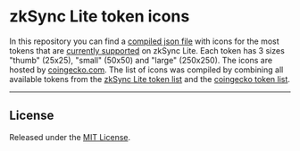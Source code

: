 # zkSync Lite token icons
In this repository you can find a [compiled json file](https://github.com/JackHamer09/zksync-lite-token-icons/blob/main/tokens-icons.json) with icons for the most tokens that are [currently supported](https://zkscan.io/explorer/tokens) on zkSync Lite. Each token has 3 sizes "thumb" (25x25), "small" (50x50) and "large" (250x250). The icons are hosted by [coingecko.com](coingecko.com). The list of icons was compiled by combining all available tokens from the [zkSync Lite token list](https://zkscan.io/explorer/tokens) and the [coingecko token list](https://api.coingecko.com/api/v3/coins/list).

---

## License
Released under the [MIT License](https://github.com/JackHamer09/zksync-lite-token-icons/blob/main/LICENSE).